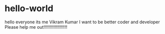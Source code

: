 # hello-world

hello everyone
its me Vikram Kumar 
I want to be better coder and developer
Please help me out!!!!!!!!!!!!!!!!!!!
